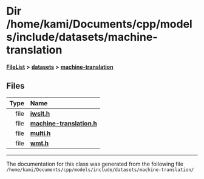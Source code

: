 

# Dir /home/kami/Documents/cpp/models/include/datasets/machine-translation



[**FileList**](files.md) **>** [**datasets**](dir_29ff4802398ba4a572b958e731c7adb4.md) **>** [**machine-translation**](dir_91ef7b38e4721f67f17b6805785cb95a.md)












## Files

| Type | Name |
| ---: | :--- |
| file | [**iwslt.h**](iwslt_8h.md) <br> |
| file | [**machine-translation.h**](machine-translation_8h.md) <br> |
| file | [**multi.h**](multi_8h.md) <br> |
| file | [**wmt.h**](wmt_8h.md) <br> |



























































------------------------------
The documentation for this class was generated from the following file `/home/kami/Documents/cpp/models/include/datasets/machine-translation/`

